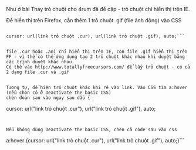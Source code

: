 Như ở bài Thay trỏ chuột cho 4rum đã đề cập - trỏ chuột chỉ hiển thị trên IE.

Để hiển thị trên Firefox, cần thêm 1 trỏ chuột .gif (file ảnh động) vào CSS

```

cursor: url(link trỏ chuột .cur), url(link trỏ chuột .gif), auto;```


file .cur hoặc .ani chỉ hiển thị trên IE, còn file .gif hiển thị trên FF - vì thế có thể ứng dụng tạo 2 trỏ chuột khác nhau khi duyệt bằng các trình duyệt khác nhau.
Có thể vào http://www.totallyfreecursors.com/ để lấy trỏ chuột - có cả 2 dạng file .cur và .gif


Tương tự, để hiện trỏ chuột khác khi rê vào link. Vào CSS tìm a:hover (nếu chọn có ở Deactivate the basic CSS)
chèn đoạn sau vào ngay sau dấu {

```


cursor: url("link trỏ chuột .cur"), url("link trỏ chuột .gif"), auto;
```


Nếu không dùng Deactivate the basic CSS, chèn cả code sau vào css

```


a:hover {cursor: url("link trỏ chuột .cur"), url("link trỏ chuột .gif"), auto;}```
